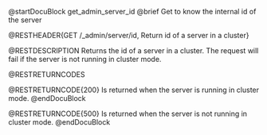 
@startDocuBlock get_admin_server_id
@brief Get to know the internal id of the server

@RESTHEADER{GET /_admin/server/id, Return id of a server in a cluster}

@RESTDESCRIPTION
Returns the id of a server in a cluster. The request will fail if the
server is not running in cluster mode.

@RESTRETURNCODES

@RESTRETURNCODE{200}
Is returned when the server is running in cluster mode.
@endDocuBlock

@RESTRETURNCODE{500}
Is returned when the server is not running in cluster mode.
@endDocuBlock
